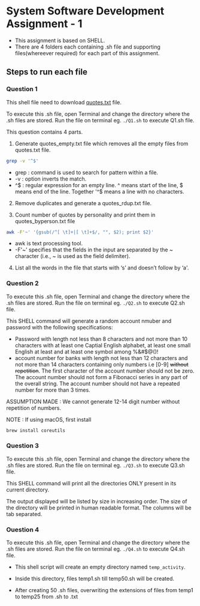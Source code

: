 # System Software Development Assignment - 1
- This assignment is based on SHELL.
- There are 4 folders each containing .sh file and supporting files(whereever required) for each part of this assignment.

## Steps to run each file

### Question 1
This shell file need to download [quotes.txt](https://gist.github.com/sai11101989/bcf9376201a363807fb4daa2ce778b14) file.

To execute this .sh file, open Terminal and change the directory where the .sh files are stored. Run the file on terminal eg. `./Q1.sh` to execute Q1.sh file.

This question contains 4 parts.
1. Generate quotes_empty.txt file which removes all the empty files from quotes.txt file.

```bash
grep -v '^$'
```
   - grep : command is used to search for pattern within a file.
   - -v : option inverts the match.
   - ^$ : regular expression for an empty line. ^ means start of the line, $ means end of the line. Together '^$ means a line with no characters.


2. Remove duplicates and generate a quotes_rdup.txt file.

3. Count number of quotes by personality and print them in quotes_byperson.txt file

```bash
awk -F'~' '{gsub(/^[ \t]+|[ \t]+$/, "", $2); print $2}'
```
   - awk is text processing tool.
   - -F'~' specifies that the fields in the input are separated by the ~ character (i.e., ~ is used as the field delimiter).

4. List all the words in the file that starts with ‘s’ and doesn’t follow by ‘a'.

### Question 2
To execute this .sh file, open Terminal and change the directory where the .sh files are stored. Run the file on terminal eg. `./Q2.sh` to execute Q2.sh file.

This SHELL command will generate a random account nmuber and password with the following specifications:
 - Password with length not less than 8 characters and not more than 10
characters with at least one Captial English alphabet, at least one small English at least and at least one symbol among %&#$@()!
 - account number for banks with length not less than 12 characters and not more than 14 characters containing only numbers i.e [0-9] ~~without repetition~~. The first character of the account number should not be zero. The account number should not form a Fibonacci series in any part of the overall string. The account number should not have a repeated number for more than 3 times.

ASSUMPTION MADE : We cannot generate 12-14 digit number without repetition of numbers.

NOTE : If using macOS, first install 
```bash
brew install coreutils
```

### Question 3
To execute this .sh file, open Terminal and change the directory where the .sh files are stored. Run the file on terminal eg. `./Q3.sh` to execute Q3.sh file.

This SHELL command will print all the directories ONLY present in its current directory.

The output displayed will be listed by size in increasing order. The size of the directory will be printed in human readable format. The columns will be tab separated. 

### Ouestion 4
To execute this .sh file, open Terminal and change the directory where the .sh files are stored. Run the file on terminal eg. `./Q4.sh` to execute Q4.sh file.

 - This shell script will create an empty directory named `temp_activity`.

 - Inside this directory, files temp1.sh till temp50.sh will be created.

 - After creating 50 .sh files, overwriting the extensions of files from temp1 to temp25 from .sh to .txt